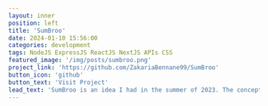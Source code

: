 ```yaml
---
layout: inner
position: left
title: 'SumBroo'
date: 2024-01-10 15:56:00
categories: development
tags: NodeJS ExpressJS ReactJS NextJS APIs CSS
featured_image: '/img/posts/sumbroo.png'
project_link: 'https://github.com/ZakariaBennane99/SumBroo'
button_icon: 'github'
button_text: 'Visit Project'
lead_text: 'SumBroo is an idea I had in the summer of 2023. The concept? Applying the idea of blog posting to social media, but on a larger scale. I couldn't move forward with this project as I cold-emailed hundreds of social media (mainly Pinteresters) and most of couldn't see the value of the platform, so I had to shut it down.'
---
```

